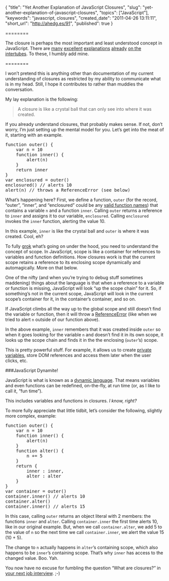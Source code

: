 {
  "title": "Yet Another Explanation of JavaScript Closures",
  "slug": "yet-another-explanation-of-javascript-closures",
  "topics": ["JavaScript"],
  "keywords": "javascript, closures",
  "created_date": "2011-04-26 13:11:11",
  "short_url": "http://ahedg.es/91",
  "published": true
}

========

The closure is perhaps the most important and least understood concept in JavaScript. There are [many](http://skilldrick.co.uk/2011/04/closures-explained-with-javascript/) [excellent](http://dmitrysoshnikov.com/ecmascript/chapter-6-closures/) [explanations](http://jibbering.com/faq/notes/closures/) [already](http://www.javascriptkit.com/javatutors/closures.shtml) [on the](http://stackoverflow.com/questions/111102/how-do-javascript-closures-work) [intertubes](http://bonsaiden.github.com/JavaScript-Garden/#function.closures). To these, I humbly add mine.

========

I won’t pretend this is anything other than documentation of my current understanding of closures as restricted by my ability to communicate what is in my head. Still, I hope it contributes to rather than muddies the conversation.

My lay explanation is the following:

> A closure is like a crystal ball that can only see into where it was created.

If you already understand closures, that probably makes sense. If not, don’t worry, I’m just setting up the mental model for you. Let’s get into the meat of it, starting with an example.

<pre class="sh_javascript">
function outer() {
    var n = 10
    function inner() {
        alert(n)
    }
    return inner
}
var enclosured = outer()
enclosured() // alerts 10
alert(n) // throws a ReferenceError (see below)
</pre>

What’s happening here? First, we define a function, `outer` (for the record, “outer”, “inner”, and “enclosured” could be any [valid function names](http://stackoverflow.com/questions/1661197/valid-characters-for-javascript-variable-names/3155352#3155352)) that contains a variable `n` and a function `inner`. Calling `outer` returns a reference to `inner` and assigns it to our variable, `enclosured`. Calling `enclosured` invokes the `inner` function, alerting the value 10.

In this example, `inner` is like the crystal ball and `outer` is where it was created. Cool, eh?

To fully [grok](http://en.wikipedia.org/wiki/Grok) what’s going on under the hood, you need to understand the concept of scope. In JavaScript, scope is like a container for references to variables and function definitions. How closures work is that the current scope retains a reference to its enclosing scope dynamically and automagically. More on that below.

One of the nifty (and when you’re trying to debug stuff sometimes maddening) things about the language is that when a reference to a variable or function is missing, JavaScript will look “up the scope chain” for it. So, if something’s not in the current scope, JavaScript will look in the current scope’s container for it, in the container’s container, and so on.

If JavaScript climbs all the way up to the global scope and still doesn’t find the variable or function, then it will throw a [ReferenceError](https://developer.mozilla.org/en/JavaScript/Reference/Global_Objects/ReferenceError) (like when we tried to alert `n` outside of our function above).

In the above example, `inner` remembers that it was created inside `outer` so when it goes looking for the variable `n` and doesn’t find it in its own scope, it looks up the scope chain and finds it in the the enclosing (`outer`’s) scope.

This is pretty powerful stuff. For example, it allows us to create [private variables](http://www.crockford.com/javascript/private.html), store DOM references and access them later when the user clicks, etc.

###JavaScript Dynamite!

JavaScript is what is known as a [dynamic language](http://en.wikipedia.org/wiki/Dynamic_programming_language). That means variables and even functions can be redefined, on-the-fly, at run time (or, as I like to call it, “fun time”).

This includes variables and functions in closures. _I know, right?_

To more fully appreciate that little tidbit, let’s consider the following, slightly more complex, example:

<pre class="sh_javascript">
function outer() {
    var n = 10
    function inner() {
        alert(n)
    }
    function alter() {
        n += 5
    }
    return {
        inner : inner,
        alter : alter
    }
}
var container = outer()
container.inner() // alerts 10
container.alter()
container.inner() // alerts 15
</pre>

In this case, calling `outer` returns an object literal with 2 members: the functions `inner` and `alter`. Calling `container.inner` the first time alerts 10, like in our original example. But, when we call `container.alter`, we add 5 to the value of `n` so the next time we call `container.inner`, we alert the value 15 (10 + 5).

The change to `n` actually happens in `alter`’s containing scope, which also happens to be `inner`’s containing scope. That’s why `inner` has access to the changed value. Boo. Yah.

You now have no excuse for fumbling the question “What are closures?” in [your next job interview](http://tapulous.com/jobs/). ;-)
